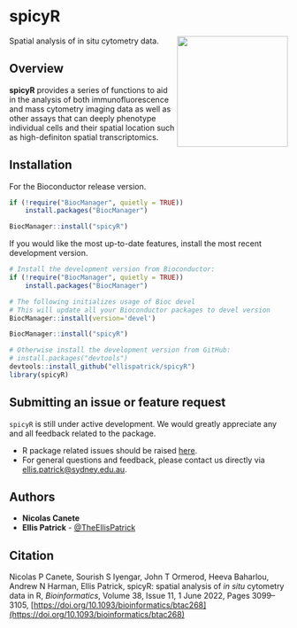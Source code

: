 # spicyR

<img src="https://raw.githubusercontent.com/ellispatrick/spicyR/master/inst/spicyR.png" align="right" width="200" />

Spatial analysis of in situ cytometry data.

## Overview


**spicyR** provides a series of functions to aid in the analysis of both 
    immunofluorescence and mass cytometry imaging data as well as other assays that 
    can deeply phenotype individual cells and their spatial location such as 
    high-definiton spatial transcriptomics. 

## Installation

For the Bioconductor release version.
```r
if (!require("BiocManager", quietly = TRUE))
    install.packages("BiocManager")

BiocManager::install("spicyR")
```

If you would like the most up-to-date features, install the most recent development version.
```r
# Install the development version from Bioconductor:
if (!require("BiocManager", quietly = TRUE))
    install.packages("BiocManager")

# The following initializes usage of Bioc devel
# This will update all your Bioconductor packages to devel version
BiocManager::install(version='devel')

BiocManager::install("spicyR")

# Otherwise install the development version from GitHub:
# install.packages("devtools")
devtools::install_github("ellispatrick/spicyR")
library(spicyR)
```

## Submitting an issue or feature request

`spicyR` is still under active development. We would greatly appreciate any and 
all feedback related to the package.

* R package related issues should be raised [here](https://github.com/ellispatrick/spicyR/issues).
* For general questions and feedback, please contact us directly via [ellis.patrick@sydney.edu.au](mailto:ellis.patrick@sydney.edu.au).


## Authors

* **Nicolas Canete**
* **Ellis Patrick**  - [@TheEllisPatrick](https://twitter.com/TheEllisPatrick)

## Citation

<div class="oxford-citation-text">

Nicolas P Canete, Sourish S Iyengar, John T Ormerod, Heeva Baharlou, Andrew N Harman, Ellis Patrick, spicyR: spatial analysis of _in situ_ cytometry data in R, _Bioinformatics_, Volume 38, Issue 11, 1 June 2022, Pages 3099–3105, [https://doi.org/10.1093/bioinformatics/btac268](https://doi.org/10.1093/bioinformatics/btac268)

</div>